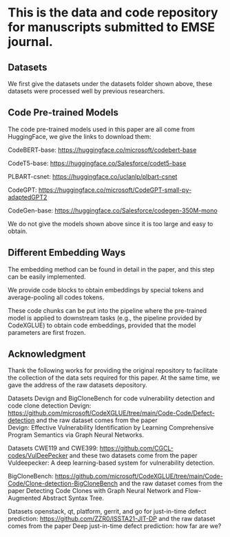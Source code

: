 # This is the data and code repository for manuscripts submitted to EMSE journal.

## Datasets
We first give the datasets under the datasets folder shown above, these datasets were processed well by previous researchers.

## Code Pre-trained Models
The code pre-trained models used in this paper are all come from HuggingFace, we give the links to download them:

CodeBERT-base: https://huggingface.co/microsoft/codebert-base

CodeT5-base: https://huggingface.co/Salesforce/codet5-base

PLBART-csnet: https://huggingface.co/uclanlp/plbart-csnet

CodeGPT: https://huggingface.co/microsoft/CodeGPT-small-py-adaptedGPT2

CodeGen-base: https://huggingface.co/Salesforce/codegen-350M-mono

We do not give the models shown above since it is too large and easy to obtain.


## Different Embedding Ways
The embedding method can be found in detail in the paper, and this step can be easily implemented. 

We provide code blocks to obtain embeddings by special tokens and average-pooling all codes tokens. 

These code chunks can be put into the pipeline where the pre-trained model is applied to downstream tasks (e.g., the pipeline provided by CodeXGLUE) to obtain code embeddings, provided that the model parameters are first frozen.


## Acknowledgment
Thank the following works for providing the original repository to facilitate the collection of the data sets required for this paper. At the same time, we gave the address of the raw datasets depository.

Datasets Devign and BigCloneBench for code vulnerability detection and code clone detection
Devign: https://github.com/microsoft/CodeXGLUE/tree/main/Code-Code/Defect-detection
and the raw dataset comes from the paper <br>Devign: Effective Vulnerability Identification by Learning Comprehensive Program Semantics via Graph Neural Networks.</br>

Datasets CWE119 and CWE399: https://github.com/CGCL-codes/VulDeePecker
and these two datasets come from the paper Vuldeepecker: A deep learning-based system for vulnerability detection.

BigCloneBench: https://github.com/microsoft/CodeXGLUE/tree/main/Code-Code/Clone-detection-BigCloneBench
and the raw dataset comes from the paper Detecting Code Clones with Graph Neural Network and Flow-Augmented Abstract Syntax Tree.

Datasets openstack, qt, platform, gerrit, and go for just-in-time defect prediction: https://github.com/ZZR0/ISSTA21-JIT-DP
and the raw dataset comes from the paper Deep just-in-time defect prediction: how far are we?

